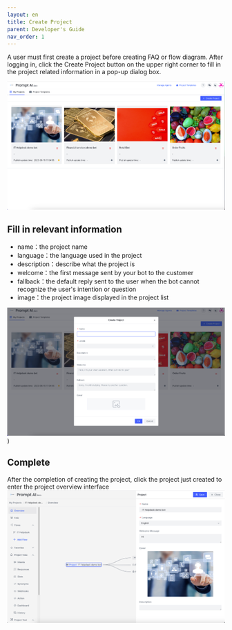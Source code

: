 ```yaml
---
layout: en
title: Create Project
parent: Developer's Guide
nav_order: 1
---
```

A user must first create a project before creating FAQ or flow diagram. After logging in, click the Create Project button on the upper right corner to fill in the project related information in a pop-up dialog box.

![project-create](/assets/images/tutorial/project/p-create.png)

## Fill in relevant information
   - name：the project name
   - language：the language used in the project
   - description：describe what the project is
   - welcome：the first message sent by your bot to the customer
   - fallback：the default reply sent to the user when the bot cannot recognize the user's intention or question
   - image：the project image displayed in the project list
   
![project-create-detail](/assets/images/tutorial/project/p-create-detail.png))


## Complete
After the completion of creating the project, click the project just created to enter the project overview interface
![project-main-view](/assets/images/tutorial/project/p-main-view.png)
